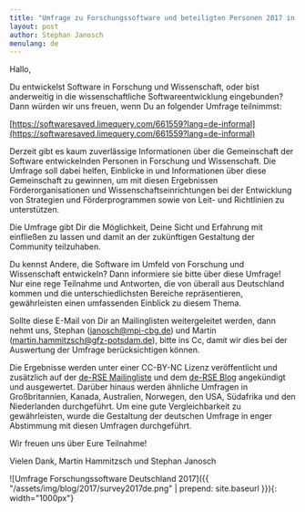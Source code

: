 ```yaml
---
title: "Umfrage zu Forschungssoftware und beteiligten Personen 2017 in Deutschland - #deRSEsurvey2017"
layout: post
author: Stephan Janosch
menulang: de
---
```

Hallo,

Du entwickelst Software in Forschung und Wissenschaft, oder bist
anderweitig in die wissenschaftliche Softwareentwicklung eingebunden?
Dann würden wir uns freuen, wenn Du an folgender Umfrage teilnimmst:

[https://softwaresaved.limequery.com/661559?lang=de-informal](https://softwaresaved.limequery.com/661559?lang=de-informal)

Derzeit gibt es kaum zuverlässige Informationen über die Gemeinschaft
der Software entwickelnden Personen in Forschung und Wissenschaft. Die
Umfrage soll dabei helfen, Einblicke in und Informationen über diese
Gemeinschaft zu gewinnen, um mit diesen Ergebnissen Förderorganisationen
und Wissenschaftseinrichtungen bei der Entwicklung von Strategien und
Förderprogrammen sowie von Leit- und Richtlinien zu unterstützen.

Die Umfrage gibt Dir die Möglichkeit, Deine Sicht und Erfahrung mit
einfließen zu lassen und damit an der zukünftigen Gestaltung der
Community teilzuhaben.

Du kennst Andere, die Software im Umfeld von Forschung und Wissenschaft
entwickeln? Dann informiere sie bitte über diese Umfrage! Nur eine rege
Teilnahme und Antworten, die von überall aus Deutschland kommen und die
unterschiedlichsten Bereiche repräsentieren, gewährleisten einen
umfassenden Einblick zu diesem Thema.

Sollte diese E-Mail von Dir an Mailinglisten weitergeleitet werden, dann
nehmt uns, Stephan (janosch@mpi-cbg.de) und Martin
(martin.hammitzsch@gfz-potsdam.de), bitte ins Cc, damit wir dies bei der
Auswertung der Umfrage berücksichtigen können.

Die Ergebnisse werden unter einer CC-BY-NC Lizenz veröffentlicht und
zusätzlich auf der [de-RSE Mailingliste](https://www.de-rse.org/de/join.html) und dem [de-RSE Blog](https://www.de-rse.org/de/blog.html)
angekündigt und ausgewertet. Darüber hinaus werden ähnliche Umfragen in
Großbritannien, Kanada, Australien, Norwegen, den USA, Südafrika und den
Niederlanden durchgeführt. Um eine gute Vergleichbarkeit zu
gewährleisten, wurde die Gestaltung der deutschen Umfrage in enger
Abstimmung mit diesen Umfragen durchgeführt.

Wir freuen uns über Eure Teilnahme!

Vielen Dank,
Martin Hammitzsch und Stephan Janosch

![Umfrage Forschungssoftware Deutschland 2017]({{ "/assets/img/blog/2017/survey2017de.png" | prepend: site.baseurl }}){: width="1000px"}
